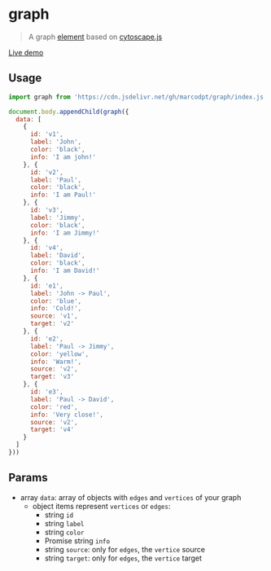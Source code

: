 # graph
> A graph [element](https://github.com/marcodpt/element/) based on
[cytoscape.js](https://cytoscape.org/)

[Live demo](https://marcodpt.github.io/element/?url=https%3A%2F%2Fcdn.jsdelivr.net%2Fgh%2Fmarcodpt%2Fgraph%2Fsamples.js)

## Usage
```js
import graph from 'https://cdn.jsdelivr.net/gh/marcodpt/graph/index.js'

document.body.appendChild(graph({
  data: [
    {
      id: 'v1',
      label: 'John',
      color: 'black',
      info: 'I am john!'
    }, {
      id: 'v2',
      label: 'Paul',
      color: 'black',
      info: 'I am Paul!'
    }, {
      id: 'v3',
      label: 'Jimmy',
      color: 'black',
      info: 'I am Jimmy!'
    }, {
      id: 'v4',
      label: 'David',
      color: 'black',
      info: 'I am David!'
    }, {
      id: 'e1',
      label: 'John -> Paul',
      color: 'blue',
      info: 'Cold!',
      source: 'v1',
      target: 'v2'
    }, {
      id: 'e2',
      label: 'Paul -> Jimmy',
      color: 'yellow',
      info: 'Warm!',
      source: 'v2',
      target: 'v3'
    }, {
      id: 'e3',
      label: 'Paul -> David',
      color: 'red',
      info: 'Very close!',
      source: 'v2',
      target: 'v4'
    }
  ]
}))
```

## Params
 - array `data`: array of objects with `edges` and `vertices` of your graph
   - object items represent `vertices` or `edges`:
     - string `id`
     - string `label`
     - string `color`
     - Promise string `info`
     - string `source`: only for `edges`, the `vertice` source
     - string `target`: only for `edges`, the `vertice` target
